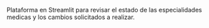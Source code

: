 Plataforma en Streamlit para revisar el estado de las especialidades medicas y los cambios solicitados a realizar.
